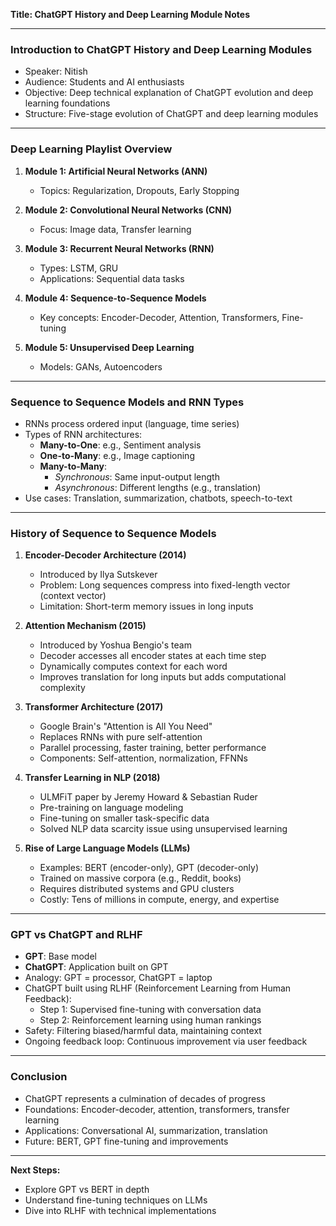 **Title: ChatGPT History and Deep Learning Module Notes**

---

### Introduction to ChatGPT History and Deep Learning Modules
- Speaker: Nitish
- Audience: Students and AI enthusiasts
- Objective: Deep technical explanation of ChatGPT evolution and deep learning foundations
- Structure: Five-stage evolution of ChatGPT and deep learning modules

---

### Deep Learning Playlist Overview
1. **Module 1: Artificial Neural Networks (ANN)**
   - Topics: Regularization, Dropouts, Early Stopping

2. **Module 2: Convolutional Neural Networks (CNN)**
   - Focus: Image data, Transfer learning

3. **Module 3: Recurrent Neural Networks (RNN)**
   - Types: LSTM, GRU
   - Applications: Sequential data tasks

4. **Module 4: Sequence-to-Sequence Models**
   - Key concepts: Encoder-Decoder, Attention, Transformers, Fine-tuning

5. **Module 5: Unsupervised Deep Learning**
   - Models: GANs, Autoencoders

---

### Sequence to Sequence Models and RNN Types
- RNNs process ordered input (language, time series)
- Types of RNN architectures:
  - **Many-to-One**: e.g., Sentiment analysis
  - **One-to-Many**: e.g., Image captioning
  - **Many-to-Many**:
    - *Synchronous*: Same input-output length
    - *Asynchronous*: Different lengths (e.g., translation)
- Use cases: Translation, summarization, chatbots, speech-to-text

---

### History of Sequence to Sequence Models
1. **Encoder-Decoder Architecture (2014)**
   - Introduced by Ilya Sutskever
   - Problem: Long sequences compress into fixed-length vector (context vector)
   - Limitation: Short-term memory issues in long inputs

2. **Attention Mechanism (2015)**
   - Introduced by Yoshua Bengio's team
   - Decoder accesses all encoder states at each time step
   - Dynamically computes context for each word
   - Improves translation for long inputs but adds computational complexity

3. **Transformer Architecture (2017)**
   - Google Brain's "Attention is All You Need"
   - Replaces RNNs with pure self-attention
   - Parallel processing, faster training, better performance
   - Components: Self-attention, normalization, FFNNs

4. **Transfer Learning in NLP (2018)**
   - ULMFiT paper by Jeremy Howard & Sebastian Ruder
   - Pre-training on language modeling
   - Fine-tuning on smaller task-specific data
   - Solved NLP data scarcity issue using unsupervised learning

5. **Rise of Large Language Models (LLMs)**
   - Examples: BERT (encoder-only), GPT (decoder-only)
   - Trained on massive corpora (e.g., Reddit, books)
   - Requires distributed systems and GPU clusters
   - Costly: Tens of millions in compute, energy, and expertise

---

### GPT vs ChatGPT and RLHF
- **GPT**: Base model
- **ChatGPT**: Application built on GPT
- Analogy: GPT = processor, ChatGPT = laptop
- ChatGPT built using RLHF (Reinforcement Learning from Human Feedback):
  - Step 1: Supervised fine-tuning with conversation data
  - Step 2: Reinforcement learning using human rankings
- Safety: Filtering biased/harmful data, maintaining context
- Ongoing feedback loop: Continuous improvement via user feedback

---

### Conclusion
- ChatGPT represents a culmination of decades of progress
- Foundations: Encoder-decoder, attention, transformers, transfer learning
- Applications: Conversational AI, summarization, translation
- Future: BERT, GPT fine-tuning and improvements

---

**Next Steps:**
- Explore GPT vs BERT in depth
- Understand fine-tuning techniques on LLMs
- Dive into RLHF with technical implementations

